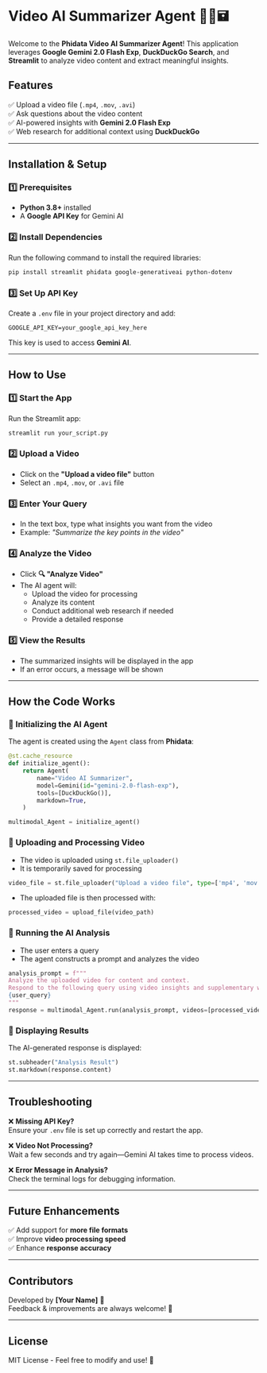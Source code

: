 # **Video AI Summarizer Agent** 🎥🎤🖬  

Welcome to the **Phidata Video AI Summarizer Agent**! This application leverages **Google Gemini 2.0 Flash Exp**, **DuckDuckGo Search**, and **Streamlit** to analyze video content and extract meaningful insights.  

## **Features**  
✅ Upload a video file (`.mp4`, `.mov`, `.avi`)  
✅ Ask questions about the video content  
✅ AI-powered insights with **Gemini 2.0 Flash Exp**  
✅ Web research for additional context using **DuckDuckGo**  

---

## **Installation & Setup**  

### **1️⃣ Prerequisites**  
- **Python 3.8+** installed  
- A **Google API Key** for Gemini AI  

### **2️⃣ Install Dependencies**  
Run the following command to install the required libraries:  

```bash
pip install streamlit phidata google-generativeai python-dotenv
```

### **3️⃣ Set Up API Key**  
Create a `.env` file in your project directory and add:  

```env
GOOGLE_API_KEY=your_google_api_key_here
```

This key is used to access **Gemini AI**.

---

## **How to Use**  

### **1️⃣ Start the App**  
Run the Streamlit app:  

```bash
streamlit run your_script.py
```

### **2️⃣ Upload a Video**  
- Click on the **"Upload a video file"** button  
- Select an `.mp4`, `.mov`, or `.avi` file  

### **3️⃣ Enter Your Query**  
- In the text box, type what insights you want from the video  
- Example: _"Summarize the key points in the video"_  

### **4️⃣ Analyze the Video**  
- Click **🔍 "Analyze Video"**  
- The AI agent will:  
  - Upload the video for processing  
  - Analyze its content  
  - Conduct additional web research if needed  
  - Provide a detailed response  

### **5️⃣ View the Results**  
- The summarized insights will be displayed in the app  
- If an error occurs, a message will be shown  

---

## **How the Code Works**  

### **🔹 Initializing the AI Agent**  
The agent is created using the `Agent` class from **Phidata**:  

```python
@st.cache_resource
def initialize_agent():
    return Agent(
        name="Video AI Summarizer",
        model=Gemini(id="gemini-2.0-flash-exp"),
        tools=[DuckDuckGo()],
        markdown=True,
    )

multimodal_Agent = initialize_agent()
```

### **🔹 Uploading and Processing Video**  
- The video is uploaded using `st.file_uploader()`  
- It is temporarily saved for processing  

```python
video_file = st.file_uploader("Upload a video file", type=['mp4', 'mov', 'avi'])
```

- The uploaded file is then processed with:  

```python
processed_video = upload_file(video_path)
```

### **🔹 Running the AI Analysis**  
- The user enters a query  
- The agent constructs a prompt and analyzes the video  

```python
analysis_prompt = f"""
Analyze the uploaded video for content and context.
Respond to the following query using video insights and supplementary web research:
{user_query}
"""
response = multimodal_Agent.run(analysis_prompt, videos=[processed_video])
```

### **🔹 Displaying Results**  
The AI-generated response is displayed:  

```python
st.subheader("Analysis Result")
st.markdown(response.content)
```

---

## **Troubleshooting**  

❌ **Missing API Key?**  
Ensure your `.env` file is set up correctly and restart the app.  

❌ **Video Not Processing?**  
Wait a few seconds and try again—Gemini AI takes time to process videos.  

❌ **Error Message in Analysis?**  
Check the terminal logs for debugging information.  

---

## **Future Enhancements**  
✅ Add support for **more file formats**  
✅ Improve **video processing speed**  
✅ Enhance **response accuracy**  

---

## **Contributors**  
Developed by **[Your Name]** 🚀  
Feedback & improvements are always welcome! 🎉  

---

## **License**  
MIT License - Feel free to modify and use! 🚀
